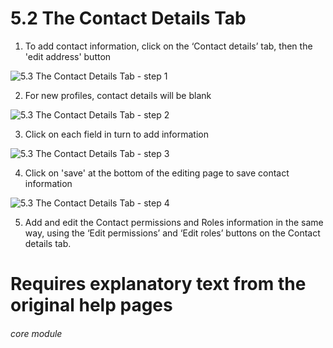 # 5.2 The Contact Details Tab

1. To add contact information, click on the ‘Contact details’ tab, then the &#039;edit address&#039; button

![5.3 The Contact Details Tab - step 1](5.3_The_Contact_Details_Tab_im_1.png)

2. For new profiles, contact details will be blank

![5.3 The Contact Details Tab - step 2](5.3_The_Contact_Details_Tab_im_2.png)

3. Click on each field in turn to add information

![5.3 The Contact Details Tab - step 3](5.3_The_Contact_Details_Tab_im_3.png)

4. Click on &#039;save&#039; at the bottom of the editing page to save contact information

![5.3 The Contact Details Tab - step 4](5.3_The_Contact_Details_Tab_im_4.png)

5. Add and edit the Contact permissions and Roles information in the same way, using the ‘Edit permissions’ and ‘Edit roles’ buttons on the Contact details tab.
# Requires explanatory text from the original help pages


###### core module
